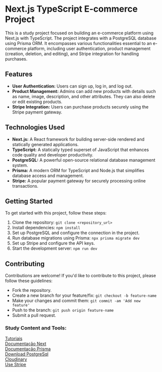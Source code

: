 # Next.js TypeScript E-commerce Project

This is a study project focused on building an e-commerce platform using Next.js with TypeScript. The project integrates with a PostgreSQL database using Prisma ORM. It encompasses various functionalities essential to an e-commerce platform, including user authentication, product management (creation, deletion, and editing), and Stripe integration for handling purchases.

## Features

- **User Authentication:** Users can sign up, log in, and log out.
- **Product Management:** Admins can add new products with details such as name, image, description, and other attributes. They can also delete or edit existing products.
- **Stripe Integration:** Users can purchase products securely using the Stripe payment gateway.

## Technologies Used

- **Next.js:** A React framework for building server-side rendered and statically generated applications.
- **TypeScript:** A statically typed superset of JavaScript that enhances code quality and developer productivity.
- **PostgreSQL:** A powerful open-source relational database management system.
- **Prisma:** A modern ORM for TypeScript and Node.js that simplifies database access and management.
- **Stripe:** A popular payment gateway for securely processing online transactions.

## Getting Started

To get started with this project, follow these steps:

1. Clone the repository: `git clone <repository_url>`
2. Install dependencies: `npm install`
3. Set up PostgreSQL and configure the connection in the project.
4. Run database migrations using Prisma: `npx prisma migrate dev`
5. Set up Stripe and configure the API keys.
6. Start the development server: `npm run dev`

## Contributing

Contributions are welcome! If you'd like to contribute to this project, please follow these guidelines:

- Fork the repository.
- Create a new branch for your feature/fix: `git checkout -b feature-name`
- Make your changes and commit them: `git commit -am 'Add new feature'`
- Push to the branch: `git push origin feature-name`
- Submit a pull request.

### Study Content and Tools: 
[Tutoriais](https://www.youtube.com/@perfect__code_) <br>
[Documentação Next](https://nextjs.org/docs)<br>
[Documentação Prisma](https://www.prisma.io/docs/orm/overview/introduction/what-is-prisma)<br>
[Download PostgreSql](https://www.postgresql.org/)<br>
[Cloudinary](https://cloudinary.com/)<br>
[Use Stripe](https://docs.stripe.com/development)<br>


